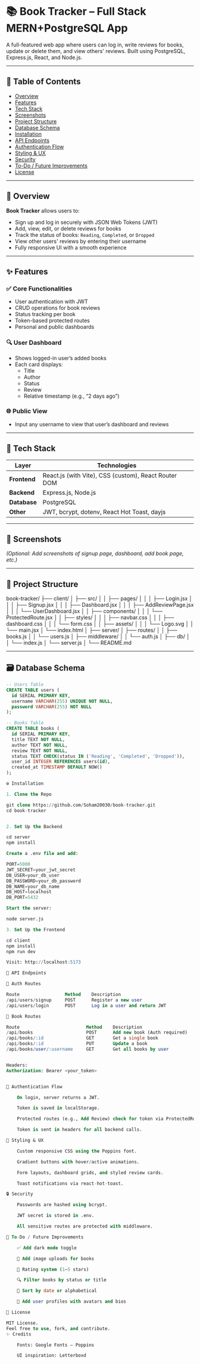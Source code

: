 # 📚 Book Tracker – Full Stack MERN+PostgreSQL App

A full-featured web app where users can log in, write reviews for books, update or delete them, and view others' reviews. Built using PostgreSQL, Express.js, React, and Node.js.

---

## 📌 Table of Contents

- [Overview](#-overview)
- [Features](#-features)
- [Tech Stack](#-tech-stack)
- [Screenshots](#-screenshots)
- [Project Structure](#-project-structure)
- [Database Schema](#-database-schema)
- [Installation](#-installation)
- [API Endpoints](#-api-endpoints)
- [Authentication Flow](#-authentication-flow)
- [Styling & UX](#-styling--ux)
- [Security](#-security)
- [To-Do / Future Improvements](#-to-do--future-improvements)
- [License](#-license)

---

## 🚀 Overview

**Book Tracker** allows users to:

- Sign up and log in securely with JSON Web Tokens (JWT)
- Add, view, edit, or delete reviews for books
- Track the status of books: `Reading`, `Completed`, or `Dropped`
- View other users' reviews by entering their username
- Fully responsive UI with a smooth experience

---

## ✨ Features

### ✅ Core Functionalities
- User authentication with JWT
- CRUD operations for book reviews
- Status tracking per book
- Token-based protected routes
- Personal and public dashboards

### 🔍 User Dashboard
- Shows logged-in user’s added books
- Each card displays:
  - Title
  - Author
  - Status
  - Review
  - Relative timestamp (e.g., “2 days ago”)

### 🌐 Public View
- Input any username to view that user’s dashboard and reviews

---

## 🧰 Tech Stack

| Layer       | Technologies |
|-------------|--------------|
| **Frontend** | React.js (with Vite), CSS (custom), React Router DOM |
| **Backend**  | Express.js, Node.js |
| **Database** | PostgreSQL |
| **Other**    | JWT, bcrypt, dotenv, React Hot Toast, dayjs |

---

## 📸 Screenshots

*(Optional: Add screenshots of signup page, dashboard, add book page, etc.)*

---

## 🧱 Project Structure

book-tracker/
├── client/
│ ├── src/
│ │ ├── pages/
│ │ │ ├── Login.jsx
│ │ │ ├── Signup.jsx
│ │ │ ├── Dashboard.jsx
│ │ │ ├── AddReviewPage.jsx
│ │ │ └── UserDashboard.jsx
│ │ ├── components/
│ │ │ └── ProtectedRoute.jsx
│ │ ├── styles/
│ │ │ ├── navbar.css
│ │ │ ├── dashboard.css
│ │ │ └── form.css
│ │ ├── assets/
│ │ │ └── Logo.svg
│ │ └── main.jsx
│ └── index.html
│
├── server/
│ ├── routes/
│ │ ├── books.js
│ │ └── users.js
│ ├── middleware/
│ │ └── auth.js
│ ├── db/
│ │ └── index.js
│ └── server.js
│
└── README.md


---

## 🗃️ Database Schema

```sql
-- Users Table
CREATE TABLE users (
  id SERIAL PRIMARY KEY,
  username VARCHAR(255) UNIQUE NOT NULL,
  password VARCHAR(255) NOT NULL
);

-- Books Table
CREATE TABLE books (
  id SERIAL PRIMARY KEY,
  title TEXT NOT NULL,
  author TEXT NOT NULL,
  review TEXT NOT NULL,
  status TEXT CHECK(status IN ('Reading', 'Completed', 'Dropped')),
  user_id INTEGER REFERENCES users(id),
  created_at TIMESTAMP DEFAULT NOW()
);

⚙️ Installation

1. Clone the Repo

git clone https://github.com/Soham20030/book-tracker.git
cd book-tracker


2. Set Up the Backend

cd server
npm install

Create a .env file and add:

PORT=5000
JWT_SECRET=your_jwt_secret
DB_USER=your_db_user
DB_PASSWORD=your_db_password
DB_NAME=your_db_name
DB_HOST=localhost
DB_PORT=5432

Start the server:

node server.js

3. Set Up the Frontend

cd client
npm install
npm run dev

Visit: http://localhost:5173

📡 API Endpoints

🔐 Auth Routes

Route	              Method	Description
/api/users/signup	  POST	    Register a new user
/api/users/login	  POST	    Log in a user and return JWT

📘 Book Routes

Route	                      Method	Description
/api/books	                  POST	    Add new book (Auth required)
/api/books/:id	              GET	    Get a single book
/api/books/:id	              PUT	    Update a book
/api/books/user/:username     GET	    Get all books by user


Headers:
Authorization: Bearer <your_token>


🔐 Authentication Flow

    On login, server returns a JWT.

    Token is saved in localStorage.

    Protected routes (e.g., Add Review) check for token via ProtectedRoute.jsx.

    Token is sent in headers for all backend calls.

🎨 Styling & UX

    Custom responsive CSS using the Poppins font.

    Gradient buttons with hover/active animations.

    Form layouts, dashboard grids, and styled review cards.

    Toast notifications via react-hot-toast.

🔒 Security

    Passwords are hashed using bcrypt.

    JWT secret is stored in .env.

    All sensitive routes are protected with middleware.

🧠 To-Do / Future Improvements

    ✅ Add dark mode toggle

    📸 Add image uploads for books

    🌟 Rating system (1–5 stars)

    🔍 Filter books by status or title

    🧾 Sort by date or alphabetical

    👤 Add user profiles with avatars and bios

📄 License

MIT License.
Feel free to use, fork, and contribute.
✨ Credits

    Fonts: Google Fonts – Poppins

    UI inspiration: Letterboxd



